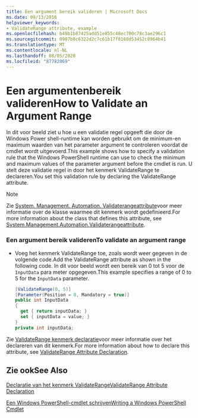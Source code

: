 ```yaml
---
title: Een argument bereik valideren | Microsoft Docs
ms.date: 09/13/2016
helpviewer_keywords:
- ValidateRange attribute, example
ms.openlocfilehash: b48b1b87425add51e855c48ec700c78c3ae296c1
ms.sourcegitcommit: 0907b8c6322d2c7c61b17f8168d53452c8964b41
ms.translationtype: MT
ms.contentlocale: nl-NL
ms.lasthandoff: 08/05/2020
ms.locfileid: "87782069"
---
```

# <a name="how-to-validate-an-argument-range"></a><span data-ttu-id="7a0b2-102">Een argumentenbereik valideren</span><span class="sxs-lookup"><span data-stu-id="7a0b2-102">How to Validate an Argument Range</span></span>

<span data-ttu-id="7a0b2-103">In dit voor beeld ziet u hoe u een validatie regel opgeeft die door de Windows Power shell-runtime kan worden gebruikt om de minimum-en maximum waarden van het parameter argument te controleren voordat de cmdlet wordt uitgevoerd.</span><span class="sxs-lookup"><span data-stu-id="7a0b2-103">This example shows how to specify a validation rule that the Windows PowerShell runtime can use to check the minimum and maximum values of the parameter argument before the cmdlet is run.</span></span> <span data-ttu-id="7a0b2-104">U stelt deze validatie regel in door het kenmerk ValidateRange te declareren.</span><span class="sxs-lookup"><span data-stu-id="7a0b2-104">You set this validation rule by declaring the ValidateRange attribute.</span></span>

> [!NOTE]
> <span data-ttu-id="7a0b2-105">Zie [System. Management. Automation. Validaterangeattribute](/dotnet/api/System.Management.Automation.ValidateRangeAttribute)voor meer informatie over de klasse waarmee dit kenmerk wordt gedefinieerd.</span><span class="sxs-lookup"><span data-stu-id="7a0b2-105">For more information about the class that defines this attribute, see [System.Management.Automation.Validaterangeattribute](/dotnet/api/System.Management.Automation.ValidateRangeAttribute).</span></span>

### <a name="to-validate-an-argument-range"></a><span data-ttu-id="7a0b2-106">Een argument bereik valideren</span><span class="sxs-lookup"><span data-stu-id="7a0b2-106">To validate an argument range</span></span>

- <span data-ttu-id="7a0b2-107">Voeg het kenmerk ValidateRange toe, zoals wordt weer gegeven in de volgende code.</span><span class="sxs-lookup"><span data-stu-id="7a0b2-107">Add the ValidateRange attribute as shown in the following code.</span></span> <span data-ttu-id="7a0b2-108">In dit voor beeld wordt een bereik van 0 tot 5 voor de `InputData` para meter opgegeven.</span><span class="sxs-lookup"><span data-stu-id="7a0b2-108">This example specifies a range of 0 to 5 for the `InputData` parameter.</span></span>

    ```csharp
    [ValidateRange(0, 5)]
    [Parameter(Position = 0, Mandatory = true)]
    public int InputData
    {
      get { return inputData; }
      set { inputData = value; }
    }
    private int inputData;
    ```

<span data-ttu-id="7a0b2-109">Zie [ValidateRange kenmerk declaratie](./validaterange-attribute-declaration.md)voor meer informatie over het declareren van dit kenmerk.</span><span class="sxs-lookup"><span data-stu-id="7a0b2-109">For more information about how to declare this attribute, see [ValidateRange Attribute Declaration](./validaterange-attribute-declaration.md).</span></span>

## <a name="see-also"></a><span data-ttu-id="7a0b2-110">Zie ook</span><span class="sxs-lookup"><span data-stu-id="7a0b2-110">See Also</span></span>

[<span data-ttu-id="7a0b2-111">Declaratie van het kenmerk ValidateRange</span><span class="sxs-lookup"><span data-stu-id="7a0b2-111">ValidateRange Attribute Declaration</span></span>](./validaterange-attribute-declaration.md)

[<span data-ttu-id="7a0b2-112">Een Windows PowerShell-cmdlet schrijven</span><span class="sxs-lookup"><span data-stu-id="7a0b2-112">Writing a Windows PowerShell Cmdlet</span></span>](./writing-a-windows-powershell-cmdlet.md)
